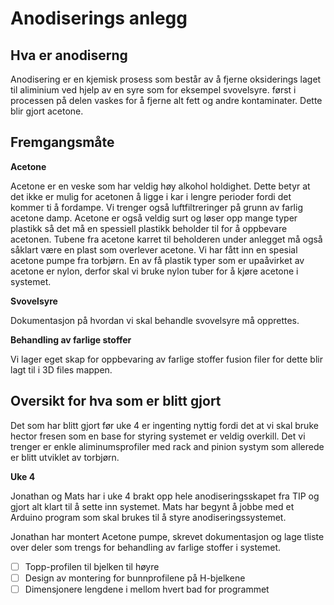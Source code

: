 # Anodiserings anlegg

## Hva er anodiserng

Anodisering er en kjemisk prosess som består av å fjerne oksiderings laget til aliminium ved hjelp av en syre som for eksempel svovelsyre. først i processen på delen vaskes for å fjerne alt fett og andre kontaminater. Dette blir gjort acetone.

## Fremgangsmåte

**Acetone**

Acetone er en veske som har veldig høy alkohol holdighet. Dette betyr at det ikke er mulig for acetonen å ligge i kar i lengre perioder fordi det kommer ti å fordampe. Vi trenger også luftfiltreringer på grunn av farlig acetone damp. Acetone er også veldig surt og løser opp mange typer plastikk så det må en spessiell plastikk beholder til for å oppbevare acetonen. Tubene fra acetone karret til beholderen under anlegget må også såklart være en plast som overlever acetone. Vi har fått inn en spesial acetone pumpe fra torbjørn. En av få plastik typer som er upaåvirket av acetone er nylon, derfor skal vi bruke nylon tuber for å kjøre acetone i systemet.

**Svovelsyre**

Dokumentasjon på hvordan vi skal behandle svovelsyre må opprettes.

**Behandling av farlige stoffer**

Vi lager eget skap for oppbevaring av farlige stoffer fusion filer for dette blir lagt til i 3D files mappen.

## Oversikt for hva som er blitt gjort

Det som har blitt gjort før uke 4 er ingenting nyttig fordi det at vi skal bruke hector fresen som en base for styring systemet er veldig overkill. Det vi trenger er enkle aliminumsprofiler med rack and pinion systym som allerede er blitt utviklet av torbjørn.

**Uke 4**

Jonathan og Mats har i uke 4 brakt opp hele anodiseringsskapet fra TIP og gjort alt klart til å sette inn systemet. Mats har begynt å jobbe med et Arduino program som skal brukes til å styre anodiseringssystemet.

Jonathan har montert Acetone pumpe, skrevet dokumentasjon og lage tliste over deler som trengs for behandling av farlige stoffer i systemet.

- [ ] Topp-profilen til bjelken til høyre
- [ ] Design av montering for bunnprofilene på H-bjelkene
- [ ] Dimensjonere lengdene i mellom hvert bad for programmet
